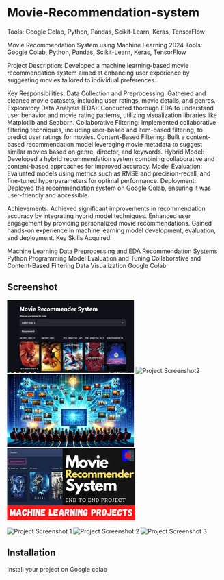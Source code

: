 # Movie-Recommendation-system
Tools: Google Colab, Python, Pandas, Scikit-Learn, Keras, TensorFlow

Movie Recommendation System using Machine Learning
2024
Tools: Google Colab, Python, Pandas, Scikit-Learn, Keras, TensorFlow

Project Description:
Developed a machine learning-based movie recommendation system aimed at enhancing user experience by suggesting movies tailored to individual preferences.

Key Responsibilities:
Data Collection and Preprocessing: Gathered and cleaned movie datasets, including user ratings, movie details, and genres.
Exploratory Data Analysis (EDA): Conducted thorough EDA to understand user behavior and movie rating patterns, utilizing visualization libraries like Matplotlib and Seaborn.
Collaborative Filtering: Implemented collaborative filtering techniques, including user-based and item-based filtering, to predict user ratings for movies.
Content-Based Filtering: Built a content-based recommendation model leveraging movie metadata to suggest similar movies based on genre, director, and keywords.
Hybrid Model: Developed a hybrid recommendation system combining collaborative and content-based approaches for improved accuracy.
Model Evaluation: Evaluated models using metrics such as RMSE and precision-recall, and fine-tuned hyperparameters for optimal performance.
Deployment: Deployed the recommendation system on Google Colab, ensuring it was user-friendly and accessible.

Achievements:
Achieved significant improvements in recommendation accuracy by integrating hybrid model techniques.
Enhanced user engagement by providing personalized movie recommendations.
Gained hands-on experience in machine learning model development, evaluation, and deployment.
Key Skills Acquired:

Machine Learning
Data Preprocessing and EDA
Recommendation Systems
Python Programming
Model Evaluation and Tuning
Collaborative and Content-Based Filtering
Data Visualization
Google Colab

## Screenshot

![Project Screenshot1](https://github.com/Rajatkapoor01/Movie-Recommendation-system/blob/main/ScreenShort/m1.jpg)
![Project Screenshot2](https://github.com/Rajatkapoor01/Movie-Recommendation-system/blob/main/ScreenShort/m2.jpg)
![Project Screenshot3](https://github.com/Rajatkapoor01/Movie-Recommendation-system/blob/main/ScreenShort/m3.jpg)
![Project Screenshot4](https://github.com/Rajatkapoor01/Movie-Recommendation-system/blob/main/ScreenShort/m4.jpg)

![Project Screenshot 1](https://github.com/Rajatkapoor01/Movie-Recommendation-system/blob/main/ScreenShort/mR1.jpg)
![Project Screenshot 2](https://github.com/Rajatkapoor01/Movie-Recommendation-system/blob/main/ScreenShort/mR2.jpg)
![Project Screenshot 3](https://github.com/Rajatkapoor01/Movie-Recommendation-system/blob/main/ScreenShort/mR3.jpg)

## Installation

Install your project on Google colab

